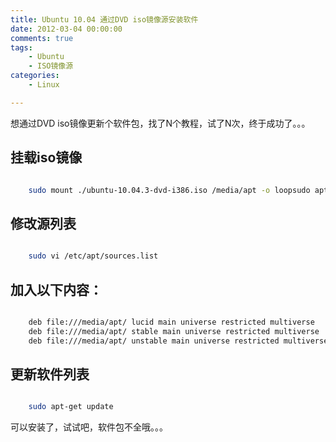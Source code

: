```yaml
---
title: Ubuntu 10.04 通过DVD iso镜像源安装软件
date: 2012-03-04 00:00:00
comments: true
tags:
    - Ubuntu
    - ISO镜像源
categories:
    - Linux

---
```


想通过DVD iso镜像更新个软件包，找了N个教程，试了N次，终于成功了。。。

## 挂载iso镜像

``` bash

    sudo mount ./ubuntu-10.04.3-dvd-i386.iso /media/apt -o loopsudo apt-cdrom -d=/media/apt add

```

## 修改源列表

``` bash

    sudo vi /etc/apt/sources.list

```

## 加入以下内容：

``` bash

    deb file:///media/apt/ lucid main universe restricted multiverse
    deb file:///media/apt/ stable main universe restricted multiverse
    deb file:///media/apt/ unstable main universe restricted multiverse

```

## 更新软件列表 

``` bash

    sudo apt-get update

```

可以安装了，试试吧，软件包不全哦。。。
